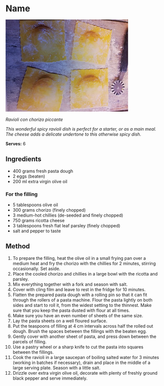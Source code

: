 # Name

![Name](resources/ravioli.jpg)

*Ravioli con chorizo piccante*

*This wonderful spicy ravioli dish is perfect for a starter, or as a main meal. The cheese adds a delicate undertone to this otherwise spicy dish.*

**Serves:** 6

## Ingredients
- 400 grams fresh pasta dough
- 2 eggs (beaten)
- 200 ml extra virgin olive oil

### For the filling
- 5 tablespoons olive oil
- 300 grams chorizo (finely chopped)
- 3 medium-hot chillies (de-seeded and finely chopped)
- 750 grams ricotta cheese
- 3 tablespoons fresh flat leaf parsley (finely chopped)
- salt and pepper to taste

## Method
1. To prepare the filling, heat the olive oil in a small frying pan over a medium heat and fry the chorizo with the chillies for 2 minutes, stirring occasionally. Set aside.
1. Place the cooled chorizo and chillies in a large bowl with the ricotta and parsley.
1. Mix everything together with a fork and season with salt.
1. Cover with cling film and leave to rest in the fridge for 10 minutes.
1. Flatten the prepared pasta dough with a rolling pin so that it can fit through the rollers of a pasta machine. Flour the pasta lightly on both sides and start to roll it, from the widest setting to the thinnest. Make sure that you keep the pasta dusted with flour at all times.
1. Make sure you have an even number of sheets of the same size.
1. Lay the pasta sheets on a well floured surface.
1. Put the teaspoons of filling at 4 cm intervals across half the rolled out dough. Brush the spaces between the fillings with the beaten egg.
1. Gently cover with another sheet of pasta, and press down between the parcels of filling.
1. Use a pastry wheel or a sharp knife to cut the pasta into squares between the fillings.
1. Cook the ravioli in a large saucepan of boiling salted water for 3 minutes (working in batches if necessary), drain and place in the middle of a large serving plate. Season with a little salt.
1. Drizzle over extra virgin olive oil, decorate with plenty of freshly ground black pepper and serve immediately.